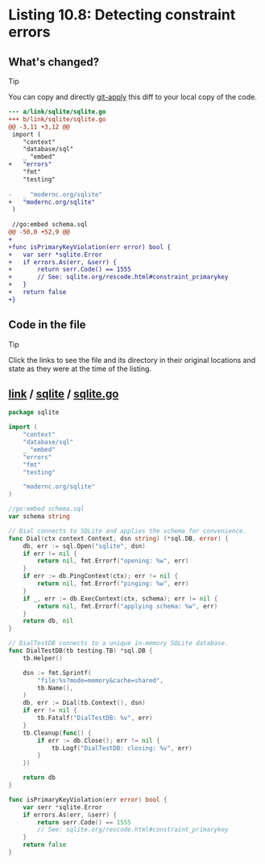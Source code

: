 # Listing 10.8: Detecting constraint errors

## What's changed?

> [!TIP]
> You can copy and directly [git-apply](https://tldr.inbrowser.app/pages/common/git-apply) this diff to your local copy of the code.

```diff
--- a/link/sqlite/sqlite.go
+++ b/link/sqlite/sqlite.go
@@ -3,11 +3,12 @@
 import (
 	"context"
 	"database/sql"
 	_ "embed"
+	"errors"
 	"fmt"
 	"testing"
 
-	_ "modernc.org/sqlite"
+	"modernc.org/sqlite"
 )
 
 //go:embed schema.sql
@@ -50,0 +52,9 @@
+
+func isPrimaryKeyViolation(err error) bool {
+	var serr *sqlite.Error
+	if errors.As(err, &serr) {
+		return serr.Code() == 1555
+		// See: sqlite.org/rescode.html#constraint_primarykey
+	}
+	return false
+}

```
## Code in the file

> [!TIP]
> Click the links to see the file and its directory in their original locations and state as they were at the time of the listing.

## [link](https://github.com/inancgumus/gobyexample/blob/718a53bdb09b442c5b06d5a56d1164fac8fb7ba0/link) / [sqlite](https://github.com/inancgumus/gobyexample/blob/718a53bdb09b442c5b06d5a56d1164fac8fb7ba0/link/sqlite) / [sqlite.go](https://github.com/inancgumus/gobyexample/blob/718a53bdb09b442c5b06d5a56d1164fac8fb7ba0/link/sqlite/sqlite.go)

```go
package sqlite

import (
	"context"
	"database/sql"
	_ "embed"
	"errors"
	"fmt"
	"testing"

	"modernc.org/sqlite"
)

//go:embed schema.sql
var schema string

// Dial connects to SQLite and applies the schema for convenience.
func Dial(ctx context.Context, dsn string) (*sql.DB, error) {
	db, err := sql.Open("sqlite", dsn)
	if err != nil {
		return nil, fmt.Errorf("opening: %w", err)
	}
	if err := db.PingContext(ctx); err != nil {
		return nil, fmt.Errorf("pinging: %w", err)
	}
	if _, err := db.ExecContext(ctx, schema); err != nil {
		return nil, fmt.Errorf("applying schema: %w", err)
	}
	return db, nil
}

// DialTestDB connects to a unique in-memory SQLite database.
func DialTestDB(tb testing.TB) *sql.DB {
	tb.Helper()

	dsn := fmt.Sprintf(
		"file:%s?mode=memory&cache=shared",
		tb.Name(),
	)
	db, err := Dial(tb.Context(), dsn)
	if err != nil {
		tb.Fatalf("DialTestDB: %v", err)
	}
	tb.Cleanup(func() {
		if err := db.Close(); err != nil {
			tb.Logf("DialTestDB: closing: %v", err)
		}
	})

	return db
}

func isPrimaryKeyViolation(err error) bool {
	var serr *sqlite.Error
	if errors.As(err, &serr) {
		return serr.Code() == 1555
		// See: sqlite.org/rescode.html#constraint_primarykey
	}
	return false
}
```

